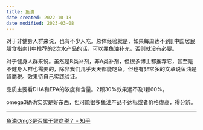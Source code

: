 ```yaml
---
title: 鱼油
date created: 2022-10-18
date modified: 2023-03-08
---
```


对于非健身人群来说，也有不少人吃。总体经验就是，如果每周达不到[[中国居民膳食指南]]中推荐的2次水产品的话，可以靠鱼油补充，否则就没有必要。

对于健身人群来说。虽然是B类补剂，非A类补剂，但很多博主都推荐它，甚至是不健身人群也需要的，除非我们几乎天天都能吃鱼。但也有非常多的文章说鱼油是智商税。效果待自己实践验证。

品质主要看DHA和EPA的浓度和含量。2颗30%效果远不及1颗60%。

omega3确确实实是好东西，但可能很多鱼油产品不达标或者价格虚高，得分辨。

---

[鱼油Omg3是否属于智商税？ - 知乎](https://www.zhihu.com/question/444993414/answer/2554988757)
